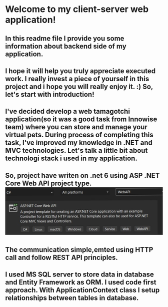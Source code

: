 
# Welcome to my client-server web application!

## In this readme file I provide you some information about backend side of my application.

## I hope it will help you truly appreciate executed work. I really invest a piece of yourself in this project and i hope you will really enjoy it. :) So, let's start with introduction!

## I've decided develop a web tamagotchi application(so it was a good task from Innowise team) where you can store and manage your virtual pets. During  process of completing this task, I've improved my knowledge in .NET and MVC technologies. Let's talk a little bit about technologi stack i used in my application.

## So, project have writen on .net 6 using ASP .NET Core Web API project type.![Project type](./Images/api.jpg)

## The communication simple,emted using HTTP call and follow REST API principles.

## I used MS SQL server to store data in database and Entity Framework as ORM. I used code first approach. With ApplicationContext class I setup relationships between tables in database.

##
